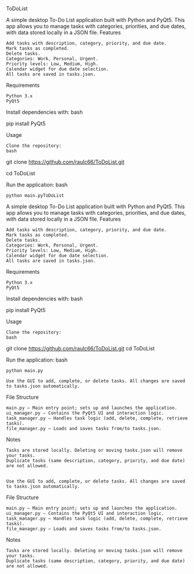 ToDoList

A simple desktop To-Do List application built with Python and PyQt5. This app allows you to manage tasks with categories, priorities, and due dates, with data stored locally in a JSON file.
Features

    Add tasks with description, category, priority, and due date.
    Mark tasks as completed.
    Delete tasks.
    Categories: Work, Personal, Urgent.
    Priority levels: Low, Medium, High.
    Calendar widget for due date selection.
    All tasks are saved in tasks.json.

Requirements

    Python 3.x
    PyQt5

Install dependencies with:
bash

pip install PyQt5

Usage

    Clone the repository:
    bash

git clone https://github.com/raulc66/ToDoList.git

cd ToDoList

Run the application:
bash

    python main.pyToDoList

A simple desktop To-Do List application built with Python and PyQt5. This app allows you to manage tasks with categories, priorities, and due dates, with data stored locally in a JSON file.
Features

    Add tasks with description, category, priority, and due date.
    Mark tasks as completed.
    Delete tasks.
    Categories: Work, Personal, Urgent.
    Priority levels: Low, Medium, High.
    Calendar widget for due date selection.
    All tasks are saved in tasks.json.

Requirements

    Python 3.x
    PyQt5

Install dependencies with:
bash

pip install PyQt5

Usage

    Clone the repository:
    bash

git clone https://github.com/raulc66/ToDoList.git
cd ToDoList

Run the application:
bash

    python main.py

    Use the GUI to add, complete, or delete tasks. All changes are saved to tasks.json automatically.

File Structure

    main.py – Main entry point; sets up and launches the application.
    ui_manager.py – Contains the PyQt5 UI and interaction logic.
    task_manager.py – Handles task logic (add, delete, complete, retrieve tasks).
    file_manager.py – Loads and saves tasks from/to tasks.json.

Notes

    Tasks are stored locally. Deleting or moving tasks.json will remove your tasks.
    Duplicate tasks (same description, category, priority, and due date) are not allowed.


    Use the GUI to add, complete, or delete tasks. All changes are saved to tasks.json automatically.

File Structure

    main.py – Main entry point; sets up and launches the application.
    ui_manager.py – Contains the PyQt5 UI and interaction logic.
    task_manager.py – Handles task logic (add, delete, complete, retrieve tasks).
    file_manager.py – Loads and saves tasks from/to tasks.json.

Notes

    Tasks are stored locally. Deleting or moving tasks.json will remove your tasks.
    Duplicate tasks (same description, category, priority, and due date) are not allowed.
